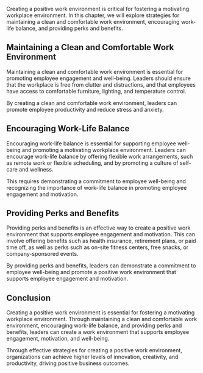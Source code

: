 
Creating a positive work environment is critical for fostering a motivating workplace environment. In this chapter, we will explore strategies for maintaining a clean and comfortable work environment, encouraging work-life balance, and providing perks and benefits.

Maintaining a Clean and Comfortable Work Environment
----------------------------------------------------

Maintaining a clean and comfortable work environment is essential for promoting employee engagement and well-being. Leaders should ensure that the workplace is free from clutter and distractions, and that employees have access to comfortable furniture, lighting, and temperature control.

By creating a clean and comfortable work environment, leaders can promote employee productivity and reduce stress and anxiety.

Encouraging Work-Life Balance
-----------------------------

Encouraging work-life balance is essential for supporting employee well-being and promoting a motivating workplace environment. Leaders can encourage work-life balance by offering flexible work arrangements, such as remote work or flexible scheduling, and by promoting a culture of self-care and wellness.

This requires demonstrating a commitment to employee well-being and recognizing the importance of work-life balance in promoting employee engagement and motivation.

Providing Perks and Benefits
----------------------------

Providing perks and benefits is an effective way to create a positive work environment that supports employee engagement and motivation. This can involve offering benefits such as health insurance, retirement plans, or paid time off, as well as perks such as on-site fitness centers, free snacks, or company-sponsored events.

By providing perks and benefits, leaders can demonstrate a commitment to employee well-being and promote a positive work environment that supports employee engagement and motivation.

Conclusion
----------

Creating a positive work environment is essential for fostering a motivating workplace environment. Through maintaining a clean and comfortable work environment, encouraging work-life balance, and providing perks and benefits, leaders can create a work environment that supports employee engagement, motivation, and well-being.

Through effective strategies for creating a positive work environment, organizations can achieve higher levels of innovation, creativity, and productivity, driving positive business outcomes.
